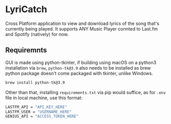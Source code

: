 # LyriCatch

Cross Platform application to view and download lyrics of the song that's currently being played. It supports ANY Music Player connted to Last.fm and Spotify (natively) for now.

## Requiremnts

GUI is made using python-tkinter, if building using macOS on a python3 installation via `brew`, `python-tk@3.9` also needs to be installed as brew python package doesn't come packaged with tkinter, unlike Windows.

```bash
brew install python-tk@3.9
```

Other than that, installing `requirements.txt` via pip would suffice, as for `.env` file in local machine, use this format:

```bash
LASTFM_API = "API_KEY_HERE"
LASTFM_USER = "USERNAME_HERE"
GENIUS_API = "ACCESS_TOKEN_HERE"
```
